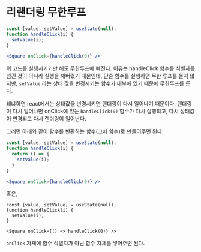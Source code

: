 # 리랜더링 무한루프

```jsx
const [value, setValue] = useState(null);
function handleClick(i) {
  setValue(i);
}

<Square onClick={handleClick(0)} />
```

위 코드를 실행시키기만 해도 무한루프에 빠진다. 이유는 handleClick 함수를 식별자를 넘긴 것이 아니라 실행을 해버렸기 때문인데, 단순 함수를 실행하면 무한 루프를 돌지 않지만, `setValue` 라는 상태 값을 변경시키는 함수가 내부에 있기 때문에 무한루프를 돈다.

왜냐하면 react에서는 상태값을 변경시키면 랜더링이 다시 일어나기 때문이다. 렌더링이 다시 일어나면 onClick에 있는 `handleClick(0)` 함수가 다시 실행되고, 다시 상태값이 변경되고 다시 랜더링이 일어난다.

그러면 아래와 같이 함수를 반환하는 함수(고차 함수)로 만들어주면 된다.

```jsx
const [value, setValue] = useState(null);
function handleClick(i) {
  return () => {
    setValue(i);  
  }
}

<Square onClick={handleClick(0)} />
```

혹은, 

```tsx
const [value, setValue] = useState(null);
function handleClick(i) {
  setValue(i);
}

<Square onClick={() => handleClick(0)} />
```

`onClick` 자체에 함수 식별자가 아닌 함수 자체를 넣어주면 된다.

